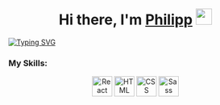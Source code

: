 <h1 align="center">Hi there, I'm <a href="" target="_blank">Philipp</a> 
<img src="https://github.com/blackcater/blackcater/raw/main/images/Hi.gif" height="32"/></h1>

<a href="https://git.io/typing-svg"><img src="https://readme-typing-svg.demolab.com?font=Fira+Code&weight=500&pause=1000&width=435&lines=frontend+developer" alt="Typing SVG" /></a>

### My Skills:
<p align="center">
  <img src="[https://github.com/your-username/your-repository/raw/main/images/react.png](https://img.shields.io/badge/HTML-239120?style=for-the-badge&logo=html5&logoColor=white)" height="40" title="React">
  <img src="https://github.com/your-username/your-repository/raw/main/images/html.png" height="40" title="HTML">
  <img src="https://github.com/your-username/your-repository/raw/main/images/css.png" height="40" title="CSS">
  <img src="https://github.com/your-username/your-repository/raw/main/images/sass.png" height="40" title="Sass">
</p>
